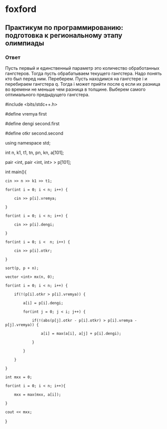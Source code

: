 # foxford
## Практикум по программированию: подготовка к региональному этапу олимпиады ##
### Ответ ###

Пусть первый и единственный параметр это количество обработанных гангстеров. Тогда пусть обрабатываем текущего гангстера. Надо понять кто был перед ним. Переберем. Пусть находимся на гангстере i и перебираем гангстера q. Тогда i может прийти после q если их разница во времени не меньше чем разница в толщине. Выберем самого оптимального предыдущего гангстера.

#include <bits/stdc++.h>

 

#define vremya first

#define dengi second.first

#define otkr second.second

 

using namespace std;

 

int n, k1, t1, tn, pn, kn, a[101];

pair <int, pair <int, int> >  p[101];

 

int main(){

    cin >> n >> k1 >> t1;

    for(int i = 0; i < n; i++) {

        cin >> p[i].vremya;

    }

    for(int i = 0; i < n; i++) {

        cin >> p[i].dengi;

    }

    for(int i = 0; i <  n; i++) {

        cin >> p[i].otkr;

    }

    sort(p, p + n);

    vector <int> mx(n, 0);

    for(int i = 0; i < n; i++) {

        if(!(p[i].otkr > p[i].vremya)) {

            a[i] = p[i].dengi;

            for(int j = 0; j < i; j++) {

                if(!(abs(p[j].otkr - p[i].otkr) > p[i].vremya - p[j].vremya)) {

                    a[i] = max(a[i], a[j] + p[i].dengi);

                }

            }

        }

    }

    int mxx = 0;

    for(int i = 0; i < n; i++){

        mxx = max(mxx, a[i]);

    }

    cout << mxx;

}